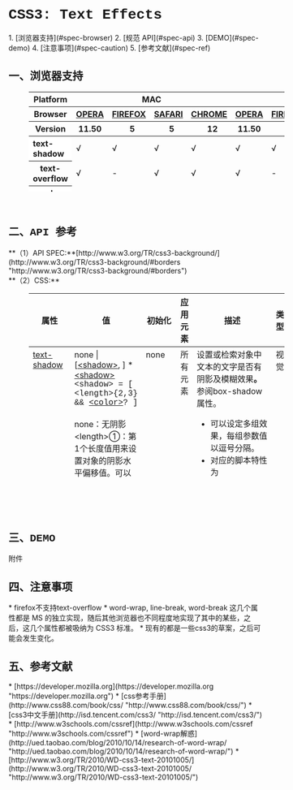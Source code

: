 <h1 style="font-family:Courier New">CSS3: Text Effects</h1>
1. [浏览器支持](#spec-browser)
2. [规范 API](#spec-api)
3. [DEMO](#spec-demo)
4. [注意事项](#spec-caution)
5. [参考文献](#spec-ref)

<h2 id="spec-browser" style="font-family:Courier New">一、浏览器支持</h2>
<table class="litmus-browser-support-results zeroBorder" style="margin-left:40px" summary="Browser support for HTML5 Forms Inputs" height="197" width="920">
<tbody>
<tr>
<th class="primary-heading" scope="row"><span class="offScreen">Platform</span></th>
<th class="primary-heading" colspan="4" scope="colgroup">MAC</th>
<th class="primary-heading" colspan="5" scope="colgroup">WIN</th>
<th class="offScreen">%</th>
</tr>
<tr>
<th class="row-heading secondary-heading" scope="row"><span class="offScreen">Browser</span></th>
<th class="browser-id browser-opera secondary-heading" colspan="1" scope="col"><a href="http://www.opera.com/browser/" target="_blank" title="Download the Opera web browser">OPERA</a></th>
<th class="browser-firefox browser-id secondary-heading" colspan="1" scope="col"><a href="http://www.mozilla-europe.org/en/firefox/" target="_blank" title="Download the Firefox web browser">FIREFOX</a></th>
<th class="browser-id browser-safari secondary-heading" colspan="1" scope="col"><a href="http://www.apple.com/safari/download/" target="_blank" title="Download the Safari web browser">SAFARI</a></th>
<th class="browser-chrome browser-id secondary-heading" colspan="1" scope="col"><a href="http://www.google.com/chrome/" target="_blank" title="Download the Chrome web browser">CHROME</a></th>
<th class="browser-id browser-opera secondary-heading" colspan="1" scope="col"><a href="http://www.opera.com/browser/" target="_blank" title="Download the Opera web browser">OPERA</a></th>
<th class="browser-firefox browser-id secondary-heading" colspan="1" scope="colgroup"><a href="http://www.mozilla-europe.org/en/firefox/" target="_blank" title="Download the Firefox web browser">FIREFOX</a></th>
<th class="browser-id browser-safari secondary-heading" colspan="1" scope="col"><a href="http://www.apple.com/safari/download/" target="_blank" title="Download the Safari web browser">SAFARI</a></th>
<th class="browser-id browser-ie secondary-heading" colspan="1" scope="colgroup"><a href="http://www.microsoft.com/ie/" target="_blank" title="Download the Ie web browser">IE</a></th>
<th class="browser-chrome browser-id secondary-heading" colspan="1" scope="colgroup"><a href="http://www.google.com/chrome/" target="_blank" title="Download the Chrome web browser">CHROME</a></th>
<th class="offScreen">&nbsp;</th>
</tr>
<tr>
<th class="row-heading tertiary-heading" scope="row"><span class="offScreen">Version</span></th>
<th class="tertiary-heading" scope="col"> 11.50 </th>
<th class="tertiary-heading" scope="col">&nbsp;&nbsp; 5 </th>
<th class="tertiary-heading" scope="col">&nbsp;&nbsp; 5 </th>
<th class="tertiary-heading" scope="col">&nbsp;&nbsp; 12 </th>
<th class="tertiary-heading" scope="col"> 11.50 </th>
<th class="tertiary-heading" scope="col">&nbsp;&nbsp;&nbsp; 5<br>
</th>
<th class="tertiary-heading" scope="col">&nbsp;&nbsp; 5 </th>
<th class="tertiary-heading" scope="col">&nbsp;9<br>
</th>
<th class="tertiary-heading" scope="col">&nbsp;&nbsp; 12<br>
</th>
<th class="offScreen">&nbsp;</th>
</tr>
</tbody>
 
<tbody>
<tr>
<th style="text-align:left" bgcolor="#ffffff">text-shadow<br>
</th>
<td>√<br>
</td>
<td>√<br>
</td>
<td>√<br>
</td>
<td>√<br>
</td>
<td>√<br>
</td>
<td>√<br>
</td>
<td>√<br>
</td>
<td>-<br>
</td>
<td>√<br>
</td>
<td><br>
</td>
</tr>
<tr>
<th class="row-heading" scope="row">text-overflow<br>
</th>
<td>√<br>
</td>
<td>-<br>
</td>
<td class="supported">√</td>
<td class="supported">√</td>
<td>√</td>
<td>-<br>
</td>
<td class="supported">√</td>
<td>√<br>
</td>
<td class="supported">√</td>
<td class="grade-limited support-grade"><br>
</td>
</tr>
<tr>
<th style="text-align:left" bgcolor="#ffffff">word-wrap<br>
</th>
<td>√<br>
</td>
<td>√<br>
</td>
<td>√<br>
</td>
<td>√<br>
</td>
<td>√<br>
</td>
<td>√<br>
</td>
<td>√<br>
</td>
<td>√<br>
</td>
<td>√<br>
</td>
<td><br>
</td>
</tr>
<tr>
<th style="text-align:left" bgcolor="#ffffff">word-break<br>
</th>
<td>-<br>
</td>
<td>-<br>
</td>
<td>√<br>
</td>
<td>√<br>
</td>
<td>-<br>
</td>
<td>-<br>
</td>
<td>√<br>
</td>
<td>√<br>
</td>
<td>√<br>
</td>
<td><br>
</td>
</tr>
</tbody>
</table>
<br>
<h2 id="spec-api" style="font-family:Courier New">二、API 参考</h2>
**（1）API SPEC:**[http://www.w3.org/TR/css3-background/](http://www.w3.org/TR/css3-background/#borders "http://www.w3.org/TR/css3-background/#borders")<br/>
**（2）CSS:**
<table class="proptable zeroBorder" style="margin-left:40px" height="369" width="920">
<tbody>
<tr>
<th>属性<br>
</th>
<th>值<br>
</th>
<th>初始化<br>
</th>
<th>应用元素<br>
</th>
<th>描述<br>
</th>
<th>类型<br>
</th>
</tr>
</tbody>
 
<tbody>
<tr valign="baseline">
<td style="text-align:left"><a href="http://www.w3.org/TR/css3-text/#text-shadow" id="y4ru" title="http://www.w3.org/TR/css3-text/#text-shadow">text-shadow</a><br>
</td>
<td style="text-align:left">none | [<a href="http://www.w3.org/TR/css3-text/#ltshadowgt">&lt;shadow&gt;</a>, ] * <a href="http://www.w3.org/TR/css3-text/#ltshadowgt">&lt;shadow&gt;</a><br>
<font face="Courier New">&lt;shadow&gt; = [ &lt;length&gt;{2,3} &amp;&amp; <a href="http://www.w3.org/TR/css3-background/#ltcolorgt">&lt;color&gt;</a>? ]</font><br>
<br>
<div class="cont"> none：无阴影<br>
 &lt;length&gt;①：第1个长度值用来设置对象的阴影水平偏移值。可以为负值<br>
 &lt;length&gt;②：第2个长度值用来设置对象的阴影垂直偏移值。可以为负值<br>
 &lt;length&gt;③：如果提供了第3个长度值则用来设置对象的阴影模糊值。不允许负值<br>
 &lt;color&gt;：设置对象的阴影的颜色。</div>
</td>
<td style="text-align:left">none<br>
</td>
<td style="text-align:left">所有元素<br>
</td>
<td style="text-align:left">
<div class="cont">设置或检索对象中文本的文字是否有阴影及模糊效果<b>。</b>参阅box-shadow属性。 
<ul><li>可以设定多组效果，每组参数值以逗号分隔。</li>
<li>对应的脚本特性为<b>textShadow</b>。</li></ul>
</div>
<br>
</td>
<td style="text-align:left">视觉<br>
</td>
</tr>
<tr valign="baseline">
<td style="text-align:left"><a href="http://www.w3.org/TR/2010/WD-css3-text-20101005/#text-overflow0" id="ceqk" title="http://www.w3.org/TR/2010/WD-css3-text-20101005/#text-overflow0">text-overflow</a><br>
</td>
<td style="text-align:left">
<div class="cont">
<p>clip | ellipsis | <i>string</i><br>
</p>
<p><br>
</p>
<p>clip：当对象内文本溢出时不显示省略标记（...），而是将溢出的部分裁切掉。<br>
 ellipsis：当对象内文本溢出时显示省略标记（...）。</p>
<p>string：用string替换默认的省略标记（...）,貌似没有浏览器支持。<br>
</p>
</div>
</td>
<td style="text-align:left">clip<br>
</td>
<td style="text-align:left">块级元素<br>
</td>
<td style="text-align:left">
<div class="cont">设置或检索是否使用一个省略标记（...）标示对象内文本的溢出。 
<ul><li>对应的脚本特性为textOverflow。</li></ul>
</div>
<br>
</td>
<td style="text-align:left">视觉<br>
</td>
</tr>
<tr valign="baseline">
<td style="text-align:left"><a href="http://www.w3.org/TR/2010/WD-css3-text-20101005/#word-wrap0" id="jvds" title="http://www.w3.org/TR/2010/WD-css3-text-20101005/#word-wrap0">word-wrap</a><br>
</td>
<td style="text-align:left">normal | break-word<br>
<br>
 normal：允许内容顶开或溢出指定的容器边界。<br>
 break-word：内容将在边界内换行。如果需要，单词内部允许断行。<br>
</td>
<td style="text-align:left">normal<br>
</td>
<td style="text-align:left">所有元素<br>
</td>
<td style="text-align:left">
<div class="cont">检索或设置对象中的单词之间间隔<b>。</b>
<ul><li>对应的脚本特性为<b>wordWrap</b>。</li></ul>
</div>
<br>
</td>
<td style="text-align:left">视觉<br>
</td>
</tr>
<tr>
<td style="text-align:left"><a href="http://www.w3.org/TR/2010/WD-css3-text-20101005/#word-break0" id="x8vk" title="http://www.w3.org/TR/2010/WD-css3-text-20101005/#word-break0">word-break</a><br>
</td>
<td style="text-align:left">normal|break-all|hyphenate<br>
<br>
<ul><li>normal：根据特定非东亚文字自己的规则来决定是否自动断行</li>
<li>break-all:允许非东亚语言文本行的任意字内断开。该值适合包含一些非东亚文本的东亚文本</li>
<li>keep-all:不允许非东亚语言文本行的任意字内断开。该值适合包含一些东亚文本的非东亚文本</li>
<li>hyphenation:文本会在合适的连字符处断开，这需要浏览器的支持</li></ul>
<br>
<br>
</td>
<td style="text-align:left">normal<br>
</td>
<td style="text-align:left">所有元素<br>
</td>
<td style="text-align:left">断行的规则，针对非东亚文字<br>
</td>
<td style="text-align:left">视觉<br>
</td>
</tr>
</tbody>
</table>
<br>
<br>
<br>
<h2 id="spec-demo" style="font-family:Courier New">三、DEMO</h2>
附件
<h2 id="spec-caution" style="font-family:Courier New">四、注意事项</h2>
* firefox不支持text-overflow
* word-wrap, line-break, word-break 这几个属性都是 MS 的独立实现，随后其他浏览器也不同程度地实现了其中的某些，之后，这几个属性都被吸纳为 CSS3 标准。
* 现有的都是一些css3的草案，之后可能会发生变化。

<h2 id="spec-ref" style="font-family:Courier New">五、参考文献</h2>
* [https://developer.mozilla.org](https://developer.mozilla.org "https://developer.mozilla.org")
* [css参考手册](http://www.css88.com/book/css/ "http://www.css88.com/book/css/")
* [css3中文手册](http://isd.tencent.com/css3/ "http://isd.tencent.com/css3/")
* [http://www.w3schools.com/cssref](http://www.w3schools.com/cssref "http://www.w3schools.com/cssref")
* [word-wrap解惑](http://ued.taobao.com/blog/2010/10/14/research-of-word-wrap/ "http://ued.taobao.com/blog/2010/10/14/research-of-word-wrap/")
* [http://www.w3.org/TR/2010/WD-css3-text-20101005/](http://www.w3.org/TR/2010/WD-css3-text-20101005/ "http://www.w3.org/TR/2010/WD-css3-text-20101005/")

